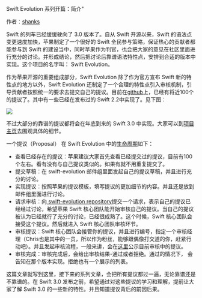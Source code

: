 Swift Evolution 系列开篇：简介"


作者：[shanks](http://codebuild.me)

Swift 的列车已经缓缓驶向了 3.0 版本了。自从 Swift 开源以来，Swift 的语法点变更速度加快，苹果制定了一个很好的 Swift 全民参与策略，保证热心的贡献者都能参与到 Swift 的建设当中，同时苹果作为判官，也会把大家的意见在社区里面进行充分的讨论。并形成结论，然后把讨论后靠谱语法特性点，安排到合适的版本中实现。这个项目的名字叫： Swift Evolution。



作为苹果开源的重要组成部分，Swift Evolution 除了作为官方宣布 Swift 新的特性点的地方以外，Swift Evolution 还制定了一个合理的特性点引入审核机制，引导贡献者按照统一的要求去提交自己的提议。目前在[github](https://github.com/apple/swift-evolution/tree/master/proposals)上，已经有将近100个的提议了。其中有一些已经在发布过的 Swift 2.2中实现了。见下图：

![](http://swiftgg-main.b0.upaiyun.com/img/swift2-2-implemented-proposal.png)

不过大部分的靠谱的提议都将会在年底到来的 Swift 3.0 中实现。大家可以到[项目主页](https://github.com/apple/swift-evolution)去围观具体的细节。

一个提议（Proposal） 在 Swift Evolution 中的[生命周期](https://github.com/apple/swift-evolution/blob/master/process.md)如下：

-  查看已经存在的提议：苹果建议大家首先查看已经提交过的提议，目前有100个左右。看有没有与自己提议类似的。如果有就不用重复提交了。
- 提交草稿：在 swift-evolution 邮件组里面发起自己的提议草稿，并且进行充分的讨论。
- 实现提议：按照苹果的提议模板，填写提议的更加细节的内容。并且还是放到邮件组里面进行讨论。
- 请求审核：向[ swift-evolution repository](https://github.com/apple/swift-evolution)提交一个请求，表示自己的提议已经经过讨论，希望苹果 Swift 核心团队能开始审核自己的提议。当自己的提议被认为已经就行了充分的讨论，已经很成熟了。这个时候，Swift 核心团队会接受这个提议。然后就进入 Swift 核心团队审核环节。
- 审核提议：Swift 核心团队会接管你的提议，并且进行编号，指定一个审核经理（Chris也是其中的一员，所以作为粉丝，能够跟偶像打交道的你，赶紧行动吧）。并且发起审核流程，一般来讲，会在[这里](https://github.com/apple/swift-evolution/blob/master/schedule.md)公示目前审核中的提议。
- 审核完成：审核完成后，会给出审核结果-通过或者拒绝。通过的情况下， 会告知在那个版本实现。拒绝也有一个展示的列表。

这篇文章就写到这里，接下来的系列文章，会把所有提议都过一遍，无论靠谱还是不靠谱的。在 Swift 3.0 发布之前，希望通过对这些提议的学习和理解，提前让大家了解 Swift 3.0 的一些新的特性。并且知道提议背后的前因后果。